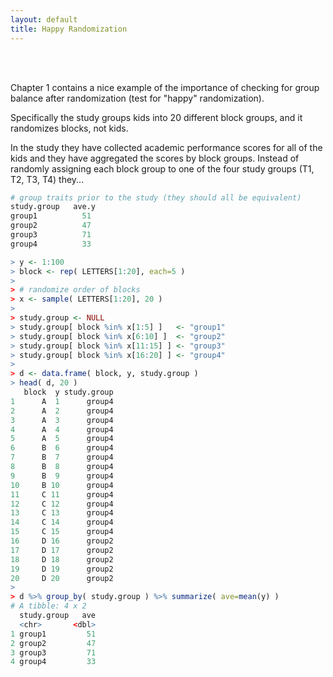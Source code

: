 ```yaml
---
layout: default
title: Happy Randomization
---
```


<div class = "uk-container uk-container-small">
  
<br><br>

Chapter 1 contains a nice example of the importance of checking for group balance after randomization (test for "happy" randomization). 

Specifically the study groups kids into 20 different block groups, and it randomizes blocks, not kids. 

In the study they have collected academic performance scores for all of the kids and they have aggregated the scores by block groups. Instead of randomly assigning each block group to one of the four study groups (T1, T2, T3, T4) they... 


```r
# group traits prior to the study (they should all be equivalent)
study.group   ave.y
group1          51
group2          47
group3          71
group4          33
```

```r
> y <- 1:100
> block <- rep( LETTERS[1:20], each=5 )
> 
> # randomize order of blocks
> x <- sample( LETTERS[1:20], 20 )
> 
> study.group <- NULL
> study.group[ block %in% x[1:5] ]   <- "group1"
> study.group[ block %in% x[6:10] ]  <- "group2"
> study.group[ block %in% x[11:15] ] <- "group3"
> study.group[ block %in% x[16:20] ] <- "group4"
> 
> d <- data.frame( block, y, study.group )
> head( d, 20 )
   block  y study.group
1      A  1      group4
2      A  2      group4
3      A  3      group4
4      A  4      group4
5      A  5      group4
6      B  6      group4
7      B  7      group4
8      B  8      group4
9      B  9      group4
10     B 10      group4
11     C 11      group4
12     C 12      group4
13     C 13      group4
14     C 14      group4
15     C 15      group4
16     D 16      group2
17     D 17      group2
18     D 18      group2
19     D 19      group2
20     D 20      group2
> 
> d %>% group_by( study.group ) %>% summarize( ave=mean(y) )
# A tibble: 4 x 2
  study.group   ave
  <chr>       <dbl>
1 group1         51
2 group2         47
3 group3         71
4 group4         33

```
 


</div>
<br><br><br>
